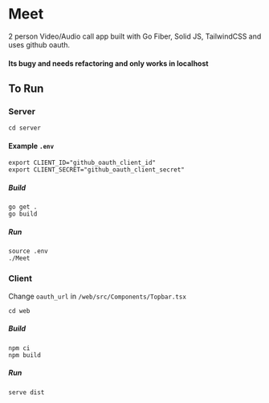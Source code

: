 # Meet

2 person Video/Audio call app built with Go Fiber, Solid JS, TailwindCSS and uses github oauth.

#### Its bugy and needs refactoring and only works in localhost

## To Run

### Server

`cd server`

#### Example `.env`
```
export CLIENT_ID="github_oauth_client_id"
export CLIENT_SECRET="github_oauth_client_secret"
```

##### Build
```
go get .
go build
```

##### Run
```
source .env
./Meet
```

### Client

Change `oauth_url` in `/web/src/Components/Topbar.tsx`

`cd web`

##### Build
```
npm ci
npm build
```

##### Run
```
serve dist
```
